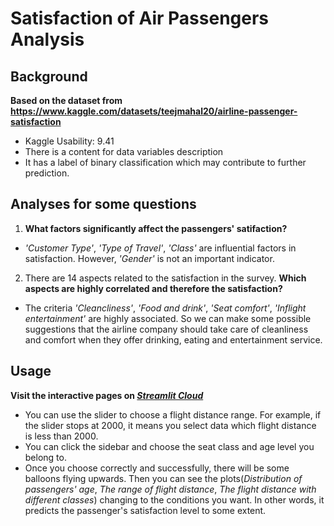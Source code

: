 # Satisfaction of Air Passengers Analysis

## Background

**Based on the dataset from https://www.kaggle.com/datasets/teejmahal20/airline-passenger-satisfaction**

- Kaggle Usability: 9.41
- There is a content for data variables description
- It has a label of binary classification which may contribute to further prediction.

## Analyses for some questions

1. **What factors significantly affect the passengers' satifaction?**

- *'Customer Type'*, *'Type of Travel'*, *'Class'* are influential factors in satisfaction. However, *'Gender'* is not an important indicator.

2. There are 14 aspects related to the satisfaction in the survey. **Which aspects are highly correlated and therefore the satisfaction?**

- The criteria *'Cleancliness'*, *'Food and drink'*, *'Seat comfort'*, *'Inflight entertainment'* are highly associated. So we can make some possible suggestions that the airline company should take care of cleanliness and comfort when they offer drinking, eating and entertainment service.

## Usage

**Visit the interactive pages on [*Streamlit Cloud*](https://justina1220-final-project-app-satisfaction-jbv6wu.streamlitapp.com/)**

- You can use the slider to choose a flight distance range. For example, if the slider stops at 2000, it means you select data which flight distance is less than 2000.
- You can click the sidebar and choose the seat class and age level you belong to.
- Once you choose correctly and successfully, there will be some balloons flying upwards. Then you can see the plots(*Distribution of passengers' age*, *The range of flight distance*, *The flight distance with different classes*) changing to the conditions you want. In other words, it predicts the passenger's satisfaction level to some extent.
